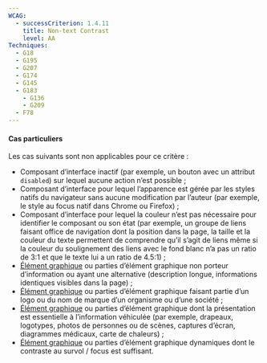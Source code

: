 ```yaml
---
WCAG:
  - successCriterion: 1.4.11
    title: Non-text Contrast
    level: AA
Techniques:
  - G18
  - G195
  - G207
  - G174
  - G145
  - G183
	- G136
	- G209
  - F78
---
```


#### Cas particuliers

Les cas suivants sont non applicables pour ce critère :

- Composant d’interface inactif (par exemple, un bouton avec un attribut `disabled`) sur lequel aucune action n’est possible ;
- Composant d’interface pour lequel l’apparence est gérée par les styles natifs du navigateur sans aucune modification par l’auteur (par exemple, le style au focus natif dans Chrome ou Firefox) ;
- Composant d’interface pour lequel la couleur n’est pas nécessaire pour identifier le composant ou son état (par exemple, un groupe de liens faisant office de navigation dont la position dans la page, la taille et la couleur du texte permettent de comprendre qu’il s’agit de liens même si la couleur du soulignement des liens avec le fond blanc n’a pas un ratio de 3:1 et que le texte lui a un ratio de 4.5:1) ;
- [Élément graphique](#element-graphique) ou parties d’élément graphique non porteur d’information ou ayant une alternative (description longue, informations identiques visibles dans la page) ;
- [Élément graphique](#element-graphique) ou parties d’élément graphique faisant partie d’un logo ou du nom de marque d’un organisme ou d’une société ;
- [Élément graphique](#element-graphique) ou parties d’élément graphique dont la présentation est essentielle à l’information véhiculée (par exemple, drapeaux, logotypes, photos de personnes ou de scènes, captures d’écran, diagrammes médicaux, carte de chaleurs) ;
- [Élément graphique](#element-graphique) ou parties d’élément graphique dynamiques dont le contraste au survol / focus est suffisant.
